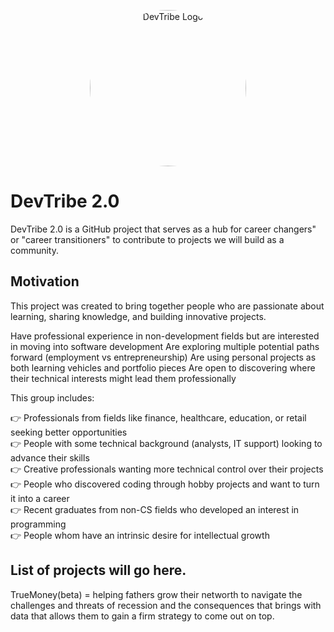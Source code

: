 <p align="center">
  <img src="https://github.com/user-attachments/assets/23742e80-e1fd-4a7b-a169-8b9a9d997d4b" alt="DevTribe Logo" style="border-radius:250px;" width="250px" height="250px" >
</p>

# DevTribe 2.0

DevTribe 2.0 is a GitHub project that serves as a hub for career changers" or "career transitioners" to contribute to projects we will build as a community.


## Motivation

This project was created to bring together people who are passionate about learning, sharing knowledge, and building innovative projects. 

Have professional experience in non-development fields but are interested in moving into software development
Are exploring multiple potential paths forward (employment vs entrepreneurship)
Are using personal projects as both learning vehicles and portfolio pieces
Are open to discovering where their technical interests might lead them professionally

This group includes:

👉 Professionals from fields like finance, healthcare, education, or retail seeking better opportunities<br>
👉 People with some technical background (analysts, IT support) looking to advance their skills<br>
👉 Creative professionals wanting more technical control over their projects<br>
👉 People who discovered coding through hobby projects and want to turn it into a career<br>
👉 Recent graduates from non-CS fields who developed an interest in programming<br>
👉 People whom have an intrinsic desire for intellectual growth<br>


##  List of projects will go here.
TrueMoney(beta) = helping fathers grow their networth to navigate the challenges and threats of recession and the consequences that brings with data that allows them to gain a firm strategy to come out on top.
